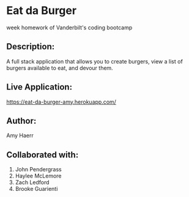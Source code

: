 # Eat da Burger
week homework of Vanderbilt's coding bootcamp

## Description:
A full stack application that allows you to create burgers, view a list of burgers available to eat, and devour them.

## Live Application:
https://eat-da-burger-amy.herokuapp.com/

## Author:
Amy Haerr


## Collaborated with:
1. John Pendergrass
2. Haylee McLemore
3. Zach Ledford
4. Brooke Guarienti
